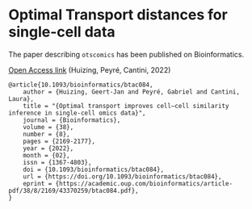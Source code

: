 # Optimal Transport distances for single-cell data

The paper describing `otscomics` has been published on Bioinformatics.

[Open Access link](https://doi.org/10.1093/bioinformatics/btac084) (Huizing, Peyré, Cantini, 2022)

    @article{10.1093/bioinformatics/btac084,
		author = {Huizing, Geert-Jan and Peyré, Gabriel and Cantini, Laura},
		title = "{Optimal transport improves cell–cell similarity inference in single-cell omics data}",
		journal = {Bioinformatics},
		volume = {38},
		number = {8},
		pages = {2169-2177},
		year = {2022},
		month = {02},
		issn = {1367-4803},
		doi = {10.1093/bioinformatics/btac084},
		url = {https://doi.org/10.1093/bioinformatics/btac084},
		eprint = {https://academic.oup.com/bioinformatics/article-pdf/38/8/2169/43370259/btac084.pdf},
	}
